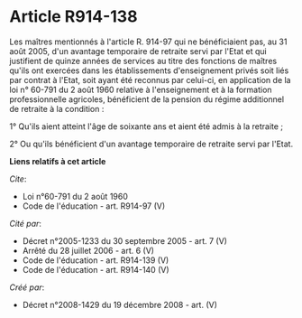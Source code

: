 # Article R914-138

Les maîtres mentionnés à l'article R. 914-97 qui ne bénéficiaient pas, au 31 août 2005, d'un avantage temporaire de retraite
servi par l'Etat et qui justifient de quinze années de services au titre des fonctions de maîtres qu'ils ont exercées dans
les établissements d'enseignement privés soit liés par contrat à l'Etat, soit ayant été reconnus par celui-ci, en application
de la loi n° 60-791 du 2 août 1960 relative à l'enseignement et à la formation professionnelle agricoles, bénéficient de la
pension du régime additionnel de retraite à la condition : 

1° Qu'ils aient atteint l'âge de soixante ans et aient été admis à la retraite ; 

2° Ou qu'ils bénéficient d'un avantage temporaire de retraite servi par l'Etat.

**Liens relatifs à cet article**

_Cite_:

  - Loi n°60-791 du 2 août 1960
  - Code de l'éducation - art. R914-97 (V)

_Cité par_:

  - Décret n°2005-1233 du 30 septembre 2005 - art. 7 (V)
  - Arrêté du 28 juillet 2006 - art. 6 (V)
  - Code de l'éducation - art. R914-139 (V)
  - Code de l'éducation - art. R914-140 (V)

_Créé par_:

  - Décret n°2008-1429 du 19 décembre 2008 - art. (V)
